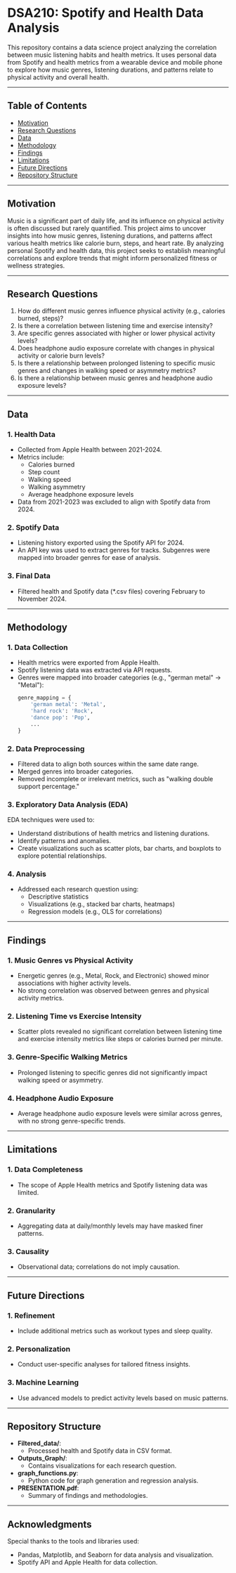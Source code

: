 # **DSA210: Spotify and Health Data Analysis**

This repository contains a data science project analyzing the correlation between music listening habits and health metrics. It uses personal data from Spotify and health metrics from a wearable device and mobile phone to explore how music genres, listening durations, and patterns relate to physical activity and overall health.

---

## **Table of Contents**
- [Motivation](#motivation)
- [Research Questions](#research-questions)
- [Data](#data)
- [Methodology](#methodology)
- [Findings](#findings)
- [Limitations](#limitations)
- [Future Directions](#future-directions)
- [Repository Structure](#repository-structure)

---

## **Motivation**

Music is a significant part of daily life, and its influence on physical activity is often discussed but rarely quantified. This project aims to uncover insights into how music genres, listening durations, and patterns affect various health metrics like calorie burn, steps, and heart rate. By analyzing personal Spotify and health data, this project seeks to establish meaningful correlations and explore trends that might inform personalized fitness or wellness strategies.

---

## **Research Questions**

1. How do different music genres influence physical activity (e.g., calories burned, steps)?
2. Is there a correlation between listening time and exercise intensity?
3. Are specific genres associated with higher or lower physical activity levels?
4. Does headphone audio exposure correlate with changes in physical activity or calorie burn levels?
5. Is there a relationship between prolonged listening to specific music genres and changes in walking speed or asymmetry metrics?
6. Is there a relationship between music genres and headphone audio exposure levels?

---

## **Data**

### **1. Health Data**
- Collected from Apple Health between 2021-2024.
- Metrics include:
  - Calories burned
  - Step count
  - Walking speed
  - Walking asymmetry
  - Average headphone exposure levels
- Data from 2021-2023 was excluded to align with Spotify data from 2024.

### **2. Spotify Data**
- Listening history exported using the Spotify API for 2024.
- An API key was used to extract genres for tracks. Subgenres were mapped into broader genres for ease of analysis.

### **3. Final Data**
- Filtered health and Spotify data (*.csv files) covering February to November 2024.

---

## **Methodology**

### **1. Data Collection**
- Health metrics were exported from Apple Health.
- Spotify listening data was extracted via API requests.
- Genres were mapped into broader categories (e.g., "german metal" → "Metal"):
  ```python
  genre_mapping = {
      'german metal': 'Metal',
      'hard rock': 'Rock',
      'dance pop': 'Pop',
      ...
  }
  ```

### **2. Data Preprocessing**
- Filtered data to align both sources within the same date range.
- Merged genres into broader categories.
- Removed incomplete or irrelevant metrics, such as "walking double support percentage."

### **3. Exploratory Data Analysis (EDA)**
EDA techniques were used to:
- Understand distributions of health metrics and listening durations.
- Identify patterns and anomalies.
- Create visualizations such as scatter plots, bar charts, and boxplots to explore potential relationships.

### **4. Analysis**
- Addressed each research question using:
  - Descriptive statistics
  - Visualizations (e.g., stacked bar charts, heatmaps)
  - Regression models (e.g., OLS for correlations)

---

## **Findings**

### **1. Music Genres vs Physical Activity**
- Energetic genres (e.g., Metal, Rock, and Electronic) showed minor associations with higher activity levels.
- No strong correlation was observed between genres and physical activity metrics.

### **2. Listening Time vs Exercise Intensity**
- Scatter plots revealed no significant correlation between listening time and exercise intensity metrics like steps or calories burned per minute.

### **3. Genre-Specific Walking Metrics**
- Prolonged listening to specific genres did not significantly impact walking speed or asymmetry.

### **4. Headphone Audio Exposure**
- Average headphone audio exposure levels were similar across genres, with no strong genre-specific trends.

---

## **Limitations**

### **1. Data Completeness**
- The scope of Apple Health metrics and Spotify listening data was limited.

### **2. Granularity**
- Aggregating data at daily/monthly levels may have masked finer patterns.

### **3. Causality**
- Observational data; correlations do not imply causation.

---

## **Future Directions**

### **1. Refinement**
- Include additional metrics such as workout types and sleep quality.

### **2. Personalization**
- Conduct user-specific analyses for tailored fitness insights.

### **3. Machine Learning**
- Use advanced models to predict activity levels based on music patterns.

---

## **Repository Structure**

- **Filtered_data/**:
  - Processed health and Spotify data in CSV format.
- **Outputs_Graph/**:
  - Contains visualizations for each research question.
- **graph_functions.py**:
  - Python code for graph generation and regression analysis.
- **PRESENTATION.pdf**:
  - Summary of findings and methodologies.

---

## **Acknowledgments**

Special thanks to the tools and libraries used:
- Pandas, Matplotlib, and Seaborn for data analysis and visualization.
- Spotify API and Apple Health for data collection.
